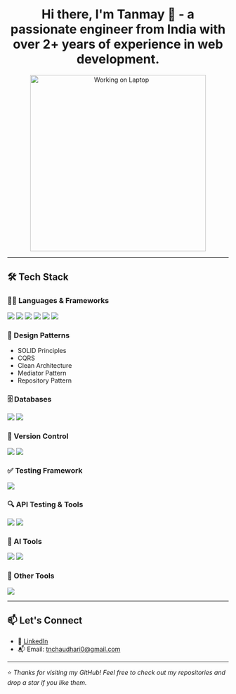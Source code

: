 <h1 align="center">Hi there, I'm Tanmay 👋 - a passionate engineer from India with over 2+ years of experience in web development.</h1>

<p align="center">
  <img src="https://media.giphy.com/media/qgQUggAC3Pfv687qPC/giphy.gif" alt="Working on Laptop" width="400"/>
</p>

---

## 🛠️ Tech Stack

### 👨‍💻 Languages & Frameworks
<p>
  <img src="https://img.shields.io/badge/C%23-239120?style=for-the-badge&logo=c-sharp&logoColor=white"/>
  <img src="https://img.shields.io/badge/Angular-DD0031?style=for-the-badge&logo=angular&logoColor=white"/>
  <img src="https://img.shields.io/badge/.NET%20Core-512BD4?style=for-the-badge&logo=.net&logoColor=white"/>
  <img src="https://img.shields.io/badge/Entity%20Framework-512BD4?style=for-the-badge&logo=dotnet&logoColor=white"/>
  <img src="https://img.shields.io/badge/Web%20API-00599C?style=for-the-badge&logo=dotnet&logoColor=white"/>
  <img src="https://img.shields.io/badge/Java-Basics-orange?style=for-the-badge&logo=java&logoColor=white"/>
</p>

### 🧠 Design Patterns
- SOLID Principles
- CQRS
- Clean Architecture
- Mediator Pattern
- Repository Pattern

### 🗄️ Databases
<p>
  <img src="https://img.shields.io/badge/MySQL-005C84?style=for-the-badge&logo=mysql&logoColor=white"/>
  <img src="https://img.shields.io/badge/PostgreSQL-4169E1?style=for-the-badge&logo=postgresql&logoColor=white"/>
</p>

### 🔧 Version Control
<p>
  <img src="https://img.shields.io/badge/Git-F05032?style=for-the-badge&logo=git&logoColor=white"/>
  <img src="https://img.shields.io/badge/GitHub-181717?style=for-the-badge&logo=github&logoColor=white"/>
</p>

### ✅ Testing Framework
<p>
  <img src="https://img.shields.io/badge/xUnit-003B75?style=for-the-badge&logo=.net&logoColor=white"/>
</p>

### 🔍 API Testing & Tools
<p>
  <img src="https://img.shields.io/badge/Postman-FF6C37?style=for-the-badge&logo=postman&logoColor=white"/>
  <img src="https://img.shields.io/badge/Swagger-85EA2D?style=for-the-badge&logo=swagger&logoColor=black"/>
</p>

### 🤖 AI Tools
<p>
  <img src="https://img.shields.io/badge/Gemini-FFCD00?style=for-the-badge&logo=google&logoColor=black"/>
  <img src="https://img.shields.io/badge/Perplexity-000000?style=for-the-badge&logoColor=white"/>
</p>

### 🧰 Other Tools
<p>
  <img src="https://img.shields.io/badge/Visual%20Studio-5C2D91?style=for-the-badge&logo=visual%20studio&logoColor=white"/>
</p>

---

## 📫 Let's Connect

- 🔗 [LinkedIn](https://www.linkedin.com/in/tanmay-chaudhari-272469219/)
- 📬 Email: tnchaudhari0@gmail.com

---

⭐️ *Thanks for visiting my GitHub! Feel free to check out my repositories and drop a star if you like them.*
